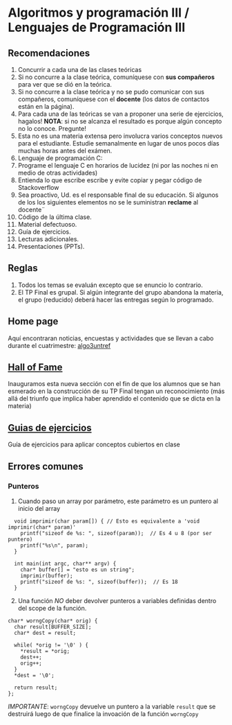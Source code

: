 # Algoritmos y programación III / Lenguajes de Programación III

## Recomendaciones

1. Concurrir a cada una de las clases teóricas
2. Si no concurre a la clase teórica, comuníquese con **sus compañeros** para ver que se dió en la teórica.
3. Si no concurre a la clase teórica y no se pudo comunicar con sus compañeros, comuníquese con el **docente** (los datos de contactos están en la página).
4. Para cada una de las teóricas se van a proponer una serie de ejercicios, hagalos! **NOTA**: si no se alcanza el resultado es porque algún concepto no lo conoce. Pregunte!
6. Esta no es una materia extensa pero involucra varios conceptos nuevos para el estudiante. Estudie semanalmente en lugar de unos pocos días muchas horas antes del exámen.
7. Lenguaje de programación C:
  1. Programe el lenguaje C en horarios de lucidez (ni por las noches ni en medio de otras actividades)
  2. Entienda lo que escribe escribe y evite copiar y pegar código de Stackoverflow
8. Sea proactivo, Ud. es el responsable final de su educación. Si algunos de los los siguientes elementos no se le suministran **reclame** al docente¨
  1. Código de la última clase.
  2. Material defectuoso. 
  3. Guía de ejercicios.
  4. Lecturas adicionales.
  5. Presentaciones (PPTs).

## Reglas

1. Todos los temas se evaluán excepto que se enuncio lo contrario.
2. El TP Final es grupal. Si algún integrante del grupo abandona la materia, el grupo (reducido) deberá hacer las entregas según lo programado.

## Home page

Aquí encontraran noticias, encuestas y actividades que se llevan a cabo durante el cuatrimestre: [algo3untref][1]

## [Hall of Fame][2]
Inauguramos esta nueva sección con el fin de que los alumnos que se han esmerado en la construcción de su TP Final tengan un reconocimiento (más allá del triunfo que implica haber aprendido el contenido que se dicta en la materia)

## [Guias de ejercicios][3]

Guía de ejercicios para aplicar conceptos cubiertos en clase

## Errores comunes
### Punteros
1. Cuando paso un array por parámetro, este parámetro es un puntero al inicio del array
```
  void imprimir(char param[]) { // Esto es equivalente a 'void imprimir(char* param)'
    printf("sizeof de %s: ", sizeof(param));  // Es 4 u 8 (por ser puntero)
    printf("%s\n", param);
  }

  int main(int argc, char** argv) {
    char* buffer[] = "esto es un string";
    imprimir(buffer);
    printf("sizeof de %s: ", sizeof(buffer));  // Es 18
  }

```

2. Una función *NO* deber devolver punteros a variables definidas dentro del scope de la función.

```
char* worngCopy(char* orig) {
  char result[BUFFER_SIZE];
  char* dest = result;

  while( *orig != '\0' ) {
    *result = *orig;
    dest++;
    orig++;
  }
  *dest = '\0';

  return result;
};

```
*IMPORTANTE*: ```worngCopy``` devuelve un puntero a la variable ```result``` que se destruirá luego de que finalice la invoación de la función ```worngCopy```

[1]: https://sites.google.com/site/algo3untref
[2]: hallOfFame/
[3]: guiaEjercicios/
